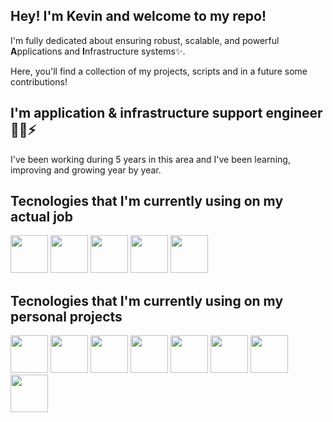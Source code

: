 ## Hey! I'm Kevin and welcome to my repo!

I'm fully dedicated about ensuring robust, scalable, and powerful **A**pplications and **I**nfrastructure systems✨.

Here, you'll find a collection of my projects, scripts and in a future some contributions!

## I'm application & infrastructure support engineer 👨‍💻⚡
I've been working during 5 years in this area and I've been learning, improving and growing year by year.

## Tecnologies that I'm currently using on my actual job
<a href="#"><img src="https://github.com/onemarc/tech-icons/blob/main/icons/bash-light.svg" width="60" height="60"></a>
<a href="#"><img src="https://github.com/onemarc/tech-icons/blob/main/icons/aws-light.svg" width="60" height="60"></a>
<a href="#"><img src="https://github.com/onemarc/tech-icons/blob/main/icons/python-dark.svg" width="60" height="60"></a>
<a href="#"><img src="https://github.com/onemarc/tech-icons/blob/main/icons/bitbucket-light.svg" width="60" height="60"></a>
<a href="#"><img src="https://github.com/onemarc/tech-icons/blob/main/icons/jira-dark.svg" width="60" height="60"></a>

## Tecnologies that I'm currently using on my personal projects

<a href="#"><img src="https://github.com/onemarc/tech-icons/blob/main/icons/flask-light.svg" width="60" height="60"></a>
<a href="#"><img src="https://github.com/onemarc/tech-icons/blob/main/icons/python-dark.svg" width="60" height="60"></a>
<a href="#"><img src="https://github.com/onemarc/tech-icons/blob/main/icons/react-dark.svg" width="60" height="60"></a>
<a href="#"><img src="https://github.com/onemarc/tech-icons/blob/main/icons/nextjs-dark.svg" width="60" height="60"></a>
<a href="#"><img src="https://github.com/onemarc/tech-icons/blob/main/icons/javascript.svg" width="60" height="60"></a>
<a href="#"><img src="https://github.com/onemarc/tech-icons/blob/main/icons/nodejs-dark.svg" width="60" height="60"></a>
<a href="#"><img src="https://github.com/onemarc/tech-icons/blob/main/icons/html.svg" width="60" height="60"></a>
<a href="#"><img src="https://github.com/onemarc/tech-icons/blob/main/icons/css.svg" width="60" height="60"></a>



